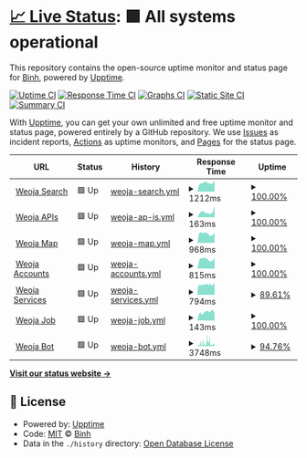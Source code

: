 # [📈 Live Status](https://status.weoja.dev): <!--live status--> **🟩 All systems operational**

This repository contains the open-source uptime monitor and status page for [Binh](ntbinh.me), powered by [Upptime](https://github.com/upptime/upptime).

[![Uptime CI](https://github.com/iBinh/weoja-status/workflows/Uptime%20CI/badge.svg)](https://github.com/iBinh/weoja-status/actions?query=workflow%3A%22Uptime+CI%22)
[![Response Time CI](https://github.com/iBinh/weoja-status/workflows/Response%20Time%20CI/badge.svg)](https://github.com/iBinh/weoja-status/actions?query=workflow%3A%22Response+Time+CI%22)
[![Graphs CI](https://github.com/iBinh/weoja-status/workflows/Graphs%20CI/badge.svg)](https://github.com/iBinh/weoja-status/actions?query=workflow%3A%22Graphs+CI%22)
[![Static Site CI](https://github.com/iBinh/weoja-status/workflows/Static%20Site%20CI/badge.svg)](https://github.com/iBinh/weoja-status/actions?query=workflow%3A%22Static+Site+CI%22)
[![Summary CI](https://github.com/iBinh/weoja-status/workflows/Summary%20CI/badge.svg)](https://github.com/iBinh/weoja-status/actions?query=workflow%3A%22Summary+CI%22)

With [Upptime](https://upptime.js.org), you can get your own unlimited and free uptime monitor and status page, powered entirely by a GitHub repository. We use [Issues](https://github.com/iBinh/weoja-status/issues) as incident reports, [Actions](https://github.com/iBinh/weoja-status/actions) as uptime monitors, and [Pages](https://status.weoja.dev) for the status page.

<!--start: status pages-->
<!-- This summary is generated by Upptime (https://github.com/upptime/upptime) -->
<!-- Do not edit this manually, your changes will be overwritten -->
<!-- prettier-ignore -->
| URL | Status | History | Response Time | Uptime |
| --- | ------ | ------- | ------------- | ------ |
| <img alt="" src="https://icons.duckduckgo.com/ip3/weoja.com.ico" height="13"> [Weoja Search](https://weoja.com) | 🟩 Up | [weoja-search.yml](https://github.com/Weoja/weoja-status/commits/HEAD/history/weoja-search.yml) | <details><summary><img alt="Response time graph" src="./graphs/weoja-search/response-time-week.png" height="20"> 1212ms</summary><br><a href="https://status.weoja.dev/history/weoja-search"><img alt="Response time 1648" src="https://img.shields.io/endpoint?url=https%3A%2F%2Fraw.githubusercontent.com%2FWeoja%2Fweoja-status%2FHEAD%2Fapi%2Fweoja-search%2Fresponse-time.json"></a><br><a href="https://status.weoja.dev/history/weoja-search"><img alt="24-hour response time 1435" src="https://img.shields.io/endpoint?url=https%3A%2F%2Fraw.githubusercontent.com%2FWeoja%2Fweoja-status%2FHEAD%2Fapi%2Fweoja-search%2Fresponse-time-day.json"></a><br><a href="https://status.weoja.dev/history/weoja-search"><img alt="7-day response time 1212" src="https://img.shields.io/endpoint?url=https%3A%2F%2Fraw.githubusercontent.com%2FWeoja%2Fweoja-status%2FHEAD%2Fapi%2Fweoja-search%2Fresponse-time-week.json"></a><br><a href="https://status.weoja.dev/history/weoja-search"><img alt="30-day response time 1042" src="https://img.shields.io/endpoint?url=https%3A%2F%2Fraw.githubusercontent.com%2FWeoja%2Fweoja-status%2FHEAD%2Fapi%2Fweoja-search%2Fresponse-time-month.json"></a><br><a href="https://status.weoja.dev/history/weoja-search"><img alt="1-year response time 1648" src="https://img.shields.io/endpoint?url=https%3A%2F%2Fraw.githubusercontent.com%2FWeoja%2Fweoja-status%2FHEAD%2Fapi%2Fweoja-search%2Fresponse-time-year.json"></a></details> | <details><summary><a href="https://status.weoja.dev/history/weoja-search">100.00%</a></summary><a href="https://status.weoja.dev/history/weoja-search"><img alt="All-time uptime 99.87%" src="https://img.shields.io/endpoint?url=https%3A%2F%2Fraw.githubusercontent.com%2FWeoja%2Fweoja-status%2FHEAD%2Fapi%2Fweoja-search%2Fuptime.json"></a><br><a href="https://status.weoja.dev/history/weoja-search"><img alt="24-hour uptime 100.00%" src="https://img.shields.io/endpoint?url=https%3A%2F%2Fraw.githubusercontent.com%2FWeoja%2Fweoja-status%2FHEAD%2Fapi%2Fweoja-search%2Fuptime-day.json"></a><br><a href="https://status.weoja.dev/history/weoja-search"><img alt="7-day uptime 100.00%" src="https://img.shields.io/endpoint?url=https%3A%2F%2Fraw.githubusercontent.com%2FWeoja%2Fweoja-status%2FHEAD%2Fapi%2Fweoja-search%2Fuptime-week.json"></a><br><a href="https://status.weoja.dev/history/weoja-search"><img alt="30-day uptime 100.00%" src="https://img.shields.io/endpoint?url=https%3A%2F%2Fraw.githubusercontent.com%2FWeoja%2Fweoja-status%2FHEAD%2Fapi%2Fweoja-search%2Fuptime-month.json"></a><br><a href="https://status.weoja.dev/history/weoja-search"><img alt="1-year uptime 99.87%" src="https://img.shields.io/endpoint?url=https%3A%2F%2Fraw.githubusercontent.com%2FWeoja%2Fweoja-status%2FHEAD%2Fapi%2Fweoja-search%2Fuptime-year.json"></a></details>
| <img alt="" src="https://icons.duckduckgo.com/ip3/api.weoja.com.ico" height="13"> [Weoja APIs](https://api.weoja.com/v1/health) | 🟩 Up | [weoja-ap-is.yml](https://github.com/Weoja/weoja-status/commits/HEAD/history/weoja-ap-is.yml) | <details><summary><img alt="Response time graph" src="./graphs/weoja-ap-is/response-time-week.png" height="20"> 163ms</summary><br><a href="https://status.weoja.dev/history/weoja-ap-is"><img alt="Response time 149" src="https://img.shields.io/endpoint?url=https%3A%2F%2Fraw.githubusercontent.com%2FWeoja%2Fweoja-status%2FHEAD%2Fapi%2Fweoja-ap-is%2Fresponse-time.json"></a><br><a href="https://status.weoja.dev/history/weoja-ap-is"><img alt="24-hour response time 346" src="https://img.shields.io/endpoint?url=https%3A%2F%2Fraw.githubusercontent.com%2FWeoja%2Fweoja-status%2FHEAD%2Fapi%2Fweoja-ap-is%2Fresponse-time-day.json"></a><br><a href="https://status.weoja.dev/history/weoja-ap-is"><img alt="7-day response time 163" src="https://img.shields.io/endpoint?url=https%3A%2F%2Fraw.githubusercontent.com%2FWeoja%2Fweoja-status%2FHEAD%2Fapi%2Fweoja-ap-is%2Fresponse-time-week.json"></a><br><a href="https://status.weoja.dev/history/weoja-ap-is"><img alt="30-day response time 164" src="https://img.shields.io/endpoint?url=https%3A%2F%2Fraw.githubusercontent.com%2FWeoja%2Fweoja-status%2FHEAD%2Fapi%2Fweoja-ap-is%2Fresponse-time-month.json"></a><br><a href="https://status.weoja.dev/history/weoja-ap-is"><img alt="1-year response time 149" src="https://img.shields.io/endpoint?url=https%3A%2F%2Fraw.githubusercontent.com%2FWeoja%2Fweoja-status%2FHEAD%2Fapi%2Fweoja-ap-is%2Fresponse-time-year.json"></a></details> | <details><summary><a href="https://status.weoja.dev/history/weoja-ap-is">100.00%</a></summary><a href="https://status.weoja.dev/history/weoja-ap-is"><img alt="All-time uptime 99.97%" src="https://img.shields.io/endpoint?url=https%3A%2F%2Fraw.githubusercontent.com%2FWeoja%2Fweoja-status%2FHEAD%2Fapi%2Fweoja-ap-is%2Fuptime.json"></a><br><a href="https://status.weoja.dev/history/weoja-ap-is"><img alt="24-hour uptime 100.00%" src="https://img.shields.io/endpoint?url=https%3A%2F%2Fraw.githubusercontent.com%2FWeoja%2Fweoja-status%2FHEAD%2Fapi%2Fweoja-ap-is%2Fuptime-day.json"></a><br><a href="https://status.weoja.dev/history/weoja-ap-is"><img alt="7-day uptime 100.00%" src="https://img.shields.io/endpoint?url=https%3A%2F%2Fraw.githubusercontent.com%2FWeoja%2Fweoja-status%2FHEAD%2Fapi%2Fweoja-ap-is%2Fuptime-week.json"></a><br><a href="https://status.weoja.dev/history/weoja-ap-is"><img alt="30-day uptime 99.96%" src="https://img.shields.io/endpoint?url=https%3A%2F%2Fraw.githubusercontent.com%2FWeoja%2Fweoja-status%2FHEAD%2Fapi%2Fweoja-ap-is%2Fuptime-month.json"></a><br><a href="https://status.weoja.dev/history/weoja-ap-is"><img alt="1-year uptime 99.97%" src="https://img.shields.io/endpoint?url=https%3A%2F%2Fraw.githubusercontent.com%2FWeoja%2Fweoja-status%2FHEAD%2Fapi%2Fweoja-ap-is%2Fuptime-year.json"></a></details>
| <img alt="" src="https://icons.duckduckgo.com/ip3/map.weoja.com.ico" height="13"> [Weoja Map](https://map.weoja.com) | 🟩 Up | [weoja-map.yml](https://github.com/Weoja/weoja-status/commits/HEAD/history/weoja-map.yml) | <details><summary><img alt="Response time graph" src="./graphs/weoja-map/response-time-week.png" height="20"> 968ms</summary><br><a href="https://status.weoja.dev/history/weoja-map"><img alt="Response time 989" src="https://img.shields.io/endpoint?url=https%3A%2F%2Fraw.githubusercontent.com%2FWeoja%2Fweoja-status%2FHEAD%2Fapi%2Fweoja-map%2Fresponse-time.json"></a><br><a href="https://status.weoja.dev/history/weoja-map"><img alt="24-hour response time 1042" src="https://img.shields.io/endpoint?url=https%3A%2F%2Fraw.githubusercontent.com%2FWeoja%2Fweoja-status%2FHEAD%2Fapi%2Fweoja-map%2Fresponse-time-day.json"></a><br><a href="https://status.weoja.dev/history/weoja-map"><img alt="7-day response time 968" src="https://img.shields.io/endpoint?url=https%3A%2F%2Fraw.githubusercontent.com%2FWeoja%2Fweoja-status%2FHEAD%2Fapi%2Fweoja-map%2Fresponse-time-week.json"></a><br><a href="https://status.weoja.dev/history/weoja-map"><img alt="30-day response time 934" src="https://img.shields.io/endpoint?url=https%3A%2F%2Fraw.githubusercontent.com%2FWeoja%2Fweoja-status%2FHEAD%2Fapi%2Fweoja-map%2Fresponse-time-month.json"></a><br><a href="https://status.weoja.dev/history/weoja-map"><img alt="1-year response time 989" src="https://img.shields.io/endpoint?url=https%3A%2F%2Fraw.githubusercontent.com%2FWeoja%2Fweoja-status%2FHEAD%2Fapi%2Fweoja-map%2Fresponse-time-year.json"></a></details> | <details><summary><a href="https://status.weoja.dev/history/weoja-map">100.00%</a></summary><a href="https://status.weoja.dev/history/weoja-map"><img alt="All-time uptime 99.98%" src="https://img.shields.io/endpoint?url=https%3A%2F%2Fraw.githubusercontent.com%2FWeoja%2Fweoja-status%2FHEAD%2Fapi%2Fweoja-map%2Fuptime.json"></a><br><a href="https://status.weoja.dev/history/weoja-map"><img alt="24-hour uptime 100.00%" src="https://img.shields.io/endpoint?url=https%3A%2F%2Fraw.githubusercontent.com%2FWeoja%2Fweoja-status%2FHEAD%2Fapi%2Fweoja-map%2Fuptime-day.json"></a><br><a href="https://status.weoja.dev/history/weoja-map"><img alt="7-day uptime 100.00%" src="https://img.shields.io/endpoint?url=https%3A%2F%2Fraw.githubusercontent.com%2FWeoja%2Fweoja-status%2FHEAD%2Fapi%2Fweoja-map%2Fuptime-week.json"></a><br><a href="https://status.weoja.dev/history/weoja-map"><img alt="30-day uptime 99.91%" src="https://img.shields.io/endpoint?url=https%3A%2F%2Fraw.githubusercontent.com%2FWeoja%2Fweoja-status%2FHEAD%2Fapi%2Fweoja-map%2Fuptime-month.json"></a><br><a href="https://status.weoja.dev/history/weoja-map"><img alt="1-year uptime 99.98%" src="https://img.shields.io/endpoint?url=https%3A%2F%2Fraw.githubusercontent.com%2FWeoja%2Fweoja-status%2FHEAD%2Fapi%2Fweoja-map%2Fuptime-year.json"></a></details>
| <img alt="" src="https://icons.duckduckgo.com/ip3/accounts.weoja.com.ico" height="13"> [Weoja Accounts](https://accounts.weoja.com) | 🟩 Up | [weoja-accounts.yml](https://github.com/Weoja/weoja-status/commits/HEAD/history/weoja-accounts.yml) | <details><summary><img alt="Response time graph" src="./graphs/weoja-accounts/response-time-week.png" height="20"> 815ms</summary><br><a href="https://status.weoja.dev/history/weoja-accounts"><img alt="Response time 781" src="https://img.shields.io/endpoint?url=https%3A%2F%2Fraw.githubusercontent.com%2FWeoja%2Fweoja-status%2FHEAD%2Fapi%2Fweoja-accounts%2Fresponse-time.json"></a><br><a href="https://status.weoja.dev/history/weoja-accounts"><img alt="24-hour response time 930" src="https://img.shields.io/endpoint?url=https%3A%2F%2Fraw.githubusercontent.com%2FWeoja%2Fweoja-status%2FHEAD%2Fapi%2Fweoja-accounts%2Fresponse-time-day.json"></a><br><a href="https://status.weoja.dev/history/weoja-accounts"><img alt="7-day response time 815" src="https://img.shields.io/endpoint?url=https%3A%2F%2Fraw.githubusercontent.com%2FWeoja%2Fweoja-status%2FHEAD%2Fapi%2Fweoja-accounts%2Fresponse-time-week.json"></a><br><a href="https://status.weoja.dev/history/weoja-accounts"><img alt="30-day response time 781" src="https://img.shields.io/endpoint?url=https%3A%2F%2Fraw.githubusercontent.com%2FWeoja%2Fweoja-status%2FHEAD%2Fapi%2Fweoja-accounts%2Fresponse-time-month.json"></a><br><a href="https://status.weoja.dev/history/weoja-accounts"><img alt="1-year response time 781" src="https://img.shields.io/endpoint?url=https%3A%2F%2Fraw.githubusercontent.com%2FWeoja%2Fweoja-status%2FHEAD%2Fapi%2Fweoja-accounts%2Fresponse-time-year.json"></a></details> | <details><summary><a href="https://status.weoja.dev/history/weoja-accounts">100.00%</a></summary><a href="https://status.weoja.dev/history/weoja-accounts"><img alt="All-time uptime 97.04%" src="https://img.shields.io/endpoint?url=https%3A%2F%2Fraw.githubusercontent.com%2FWeoja%2Fweoja-status%2FHEAD%2Fapi%2Fweoja-accounts%2Fuptime.json"></a><br><a href="https://status.weoja.dev/history/weoja-accounts"><img alt="24-hour uptime 100.00%" src="https://img.shields.io/endpoint?url=https%3A%2F%2Fraw.githubusercontent.com%2FWeoja%2Fweoja-status%2FHEAD%2Fapi%2Fweoja-accounts%2Fuptime-day.json"></a><br><a href="https://status.weoja.dev/history/weoja-accounts"><img alt="7-day uptime 100.00%" src="https://img.shields.io/endpoint?url=https%3A%2F%2Fraw.githubusercontent.com%2FWeoja%2Fweoja-status%2FHEAD%2Fapi%2Fweoja-accounts%2Fuptime-week.json"></a><br><a href="https://status.weoja.dev/history/weoja-accounts"><img alt="30-day uptime 100.00%" src="https://img.shields.io/endpoint?url=https%3A%2F%2Fraw.githubusercontent.com%2FWeoja%2Fweoja-status%2FHEAD%2Fapi%2Fweoja-accounts%2Fuptime-month.json"></a><br><a href="https://status.weoja.dev/history/weoja-accounts"><img alt="1-year uptime 97.04%" src="https://img.shields.io/endpoint?url=https%3A%2F%2Fraw.githubusercontent.com%2FWeoja%2Fweoja-status%2FHEAD%2Fapi%2Fweoja-accounts%2Fuptime-year.json"></a></details>
| <img alt="" src="https://icons.duckduckgo.com/ip3/ip-details.weoja.dev.ico" height="13"> [Weoja Services](https://ip-details.weoja.dev/) | 🟩 Up | [weoja-services.yml](https://github.com/Weoja/weoja-status/commits/HEAD/history/weoja-services.yml) | <details><summary><img alt="Response time graph" src="./graphs/weoja-services/response-time-week.png" height="20"> 794ms</summary><br><a href="https://status.weoja.dev/history/weoja-services"><img alt="Response time 789" src="https://img.shields.io/endpoint?url=https%3A%2F%2Fraw.githubusercontent.com%2FWeoja%2Fweoja-status%2FHEAD%2Fapi%2Fweoja-services%2Fresponse-time.json"></a><br><a href="https://status.weoja.dev/history/weoja-services"><img alt="24-hour response time 853" src="https://img.shields.io/endpoint?url=https%3A%2F%2Fraw.githubusercontent.com%2FWeoja%2Fweoja-status%2FHEAD%2Fapi%2Fweoja-services%2Fresponse-time-day.json"></a><br><a href="https://status.weoja.dev/history/weoja-services"><img alt="7-day response time 794" src="https://img.shields.io/endpoint?url=https%3A%2F%2Fraw.githubusercontent.com%2FWeoja%2Fweoja-status%2FHEAD%2Fapi%2Fweoja-services%2Fresponse-time-week.json"></a><br><a href="https://status.weoja.dev/history/weoja-services"><img alt="30-day response time 749" src="https://img.shields.io/endpoint?url=https%3A%2F%2Fraw.githubusercontent.com%2FWeoja%2Fweoja-status%2FHEAD%2Fapi%2Fweoja-services%2Fresponse-time-month.json"></a><br><a href="https://status.weoja.dev/history/weoja-services"><img alt="1-year response time 789" src="https://img.shields.io/endpoint?url=https%3A%2F%2Fraw.githubusercontent.com%2FWeoja%2Fweoja-status%2FHEAD%2Fapi%2Fweoja-services%2Fresponse-time-year.json"></a></details> | <details><summary><a href="https://status.weoja.dev/history/weoja-services">89.61%</a></summary><a href="https://status.weoja.dev/history/weoja-services"><img alt="All-time uptime 84.86%" src="https://img.shields.io/endpoint?url=https%3A%2F%2Fraw.githubusercontent.com%2FWeoja%2Fweoja-status%2FHEAD%2Fapi%2Fweoja-services%2Fuptime.json"></a><br><a href="https://status.weoja.dev/history/weoja-services"><img alt="24-hour uptime 98.77%" src="https://img.shields.io/endpoint?url=https%3A%2F%2Fraw.githubusercontent.com%2FWeoja%2Fweoja-status%2FHEAD%2Fapi%2Fweoja-services%2Fuptime-day.json"></a><br><a href="https://status.weoja.dev/history/weoja-services"><img alt="7-day uptime 89.61%" src="https://img.shields.io/endpoint?url=https%3A%2F%2Fraw.githubusercontent.com%2FWeoja%2Fweoja-status%2FHEAD%2Fapi%2Fweoja-services%2Fuptime-week.json"></a><br><a href="https://status.weoja.dev/history/weoja-services"><img alt="30-day uptime 59.62%" src="https://img.shields.io/endpoint?url=https%3A%2F%2Fraw.githubusercontent.com%2FWeoja%2Fweoja-status%2FHEAD%2Fapi%2Fweoja-services%2Fuptime-month.json"></a><br><a href="https://status.weoja.dev/history/weoja-services"><img alt="1-year uptime 84.86%" src="https://img.shields.io/endpoint?url=https%3A%2F%2Fraw.githubusercontent.com%2FWeoja%2Fweoja-status%2FHEAD%2Fapi%2Fweoja-services%2Fuptime-year.json"></a></details>
| <img alt="" src="https://icons.duckduckgo.com/ip3/job.weoja.dev.ico" height="13"> [Weoja Job](https://job.weoja.dev) | 🟩 Up | [weoja-job.yml](https://github.com/Weoja/weoja-status/commits/HEAD/history/weoja-job.yml) | <details><summary><img alt="Response time graph" src="./graphs/weoja-job/response-time-week.png" height="20"> 143ms</summary><br><a href="https://status.weoja.dev/history/weoja-job"><img alt="Response time 146" src="https://img.shields.io/endpoint?url=https%3A%2F%2Fraw.githubusercontent.com%2FWeoja%2Fweoja-status%2FHEAD%2Fapi%2Fweoja-job%2Fresponse-time.json"></a><br><a href="https://status.weoja.dev/history/weoja-job"><img alt="24-hour response time 129" src="https://img.shields.io/endpoint?url=https%3A%2F%2Fraw.githubusercontent.com%2FWeoja%2Fweoja-status%2FHEAD%2Fapi%2Fweoja-job%2Fresponse-time-day.json"></a><br><a href="https://status.weoja.dev/history/weoja-job"><img alt="7-day response time 143" src="https://img.shields.io/endpoint?url=https%3A%2F%2Fraw.githubusercontent.com%2FWeoja%2Fweoja-status%2FHEAD%2Fapi%2Fweoja-job%2Fresponse-time-week.json"></a><br><a href="https://status.weoja.dev/history/weoja-job"><img alt="30-day response time 151" src="https://img.shields.io/endpoint?url=https%3A%2F%2Fraw.githubusercontent.com%2FWeoja%2Fweoja-status%2FHEAD%2Fapi%2Fweoja-job%2Fresponse-time-month.json"></a><br><a href="https://status.weoja.dev/history/weoja-job"><img alt="1-year response time 146" src="https://img.shields.io/endpoint?url=https%3A%2F%2Fraw.githubusercontent.com%2FWeoja%2Fweoja-status%2FHEAD%2Fapi%2Fweoja-job%2Fresponse-time-year.json"></a></details> | <details><summary><a href="https://status.weoja.dev/history/weoja-job">100.00%</a></summary><a href="https://status.weoja.dev/history/weoja-job"><img alt="All-time uptime 99.98%" src="https://img.shields.io/endpoint?url=https%3A%2F%2Fraw.githubusercontent.com%2FWeoja%2Fweoja-status%2FHEAD%2Fapi%2Fweoja-job%2Fuptime.json"></a><br><a href="https://status.weoja.dev/history/weoja-job"><img alt="24-hour uptime 100.00%" src="https://img.shields.io/endpoint?url=https%3A%2F%2Fraw.githubusercontent.com%2FWeoja%2Fweoja-status%2FHEAD%2Fapi%2Fweoja-job%2Fuptime-day.json"></a><br><a href="https://status.weoja.dev/history/weoja-job"><img alt="7-day uptime 100.00%" src="https://img.shields.io/endpoint?url=https%3A%2F%2Fraw.githubusercontent.com%2FWeoja%2Fweoja-status%2FHEAD%2Fapi%2Fweoja-job%2Fuptime-week.json"></a><br><a href="https://status.weoja.dev/history/weoja-job"><img alt="30-day uptime 99.93%" src="https://img.shields.io/endpoint?url=https%3A%2F%2Fraw.githubusercontent.com%2FWeoja%2Fweoja-status%2FHEAD%2Fapi%2Fweoja-job%2Fuptime-month.json"></a><br><a href="https://status.weoja.dev/history/weoja-job"><img alt="1-year uptime 99.98%" src="https://img.shields.io/endpoint?url=https%3A%2F%2Fraw.githubusercontent.com%2FWeoja%2Fweoja-status%2FHEAD%2Fapi%2Fweoja-job%2Fuptime-year.json"></a></details>
| <img alt="" src="https://icons.duckduckgo.com/ip3/bot.weoja.com.ico" height="13"> [Weoja Bot](https://bot.weoja.com) | 🟩 Up | [weoja-bot.yml](https://github.com/Weoja/weoja-status/commits/HEAD/history/weoja-bot.yml) | <details><summary><img alt="Response time graph" src="./graphs/weoja-bot/response-time-week.png" height="20"> 3748ms</summary><br><a href="https://status.weoja.dev/history/weoja-bot"><img alt="Response time 1960" src="https://img.shields.io/endpoint?url=https%3A%2F%2Fraw.githubusercontent.com%2FWeoja%2Fweoja-status%2FHEAD%2Fapi%2Fweoja-bot%2Fresponse-time.json"></a><br><a href="https://status.weoja.dev/history/weoja-bot"><img alt="24-hour response time 3792" src="https://img.shields.io/endpoint?url=https%3A%2F%2Fraw.githubusercontent.com%2FWeoja%2Fweoja-status%2FHEAD%2Fapi%2Fweoja-bot%2Fresponse-time-day.json"></a><br><a href="https://status.weoja.dev/history/weoja-bot"><img alt="7-day response time 3748" src="https://img.shields.io/endpoint?url=https%3A%2F%2Fraw.githubusercontent.com%2FWeoja%2Fweoja-status%2FHEAD%2Fapi%2Fweoja-bot%2Fresponse-time-week.json"></a><br><a href="https://status.weoja.dev/history/weoja-bot"><img alt="30-day response time 2619" src="https://img.shields.io/endpoint?url=https%3A%2F%2Fraw.githubusercontent.com%2FWeoja%2Fweoja-status%2FHEAD%2Fapi%2Fweoja-bot%2Fresponse-time-month.json"></a><br><a href="https://status.weoja.dev/history/weoja-bot"><img alt="1-year response time 1960" src="https://img.shields.io/endpoint?url=https%3A%2F%2Fraw.githubusercontent.com%2FWeoja%2Fweoja-status%2FHEAD%2Fapi%2Fweoja-bot%2Fresponse-time-year.json"></a></details> | <details><summary><a href="https://status.weoja.dev/history/weoja-bot">94.76%</a></summary><a href="https://status.weoja.dev/history/weoja-bot"><img alt="All-time uptime 99.44%" src="https://img.shields.io/endpoint?url=https%3A%2F%2Fraw.githubusercontent.com%2FWeoja%2Fweoja-status%2FHEAD%2Fapi%2Fweoja-bot%2Fuptime.json"></a><br><a href="https://status.weoja.dev/history/weoja-bot"><img alt="24-hour uptime 72.52%" src="https://img.shields.io/endpoint?url=https%3A%2F%2Fraw.githubusercontent.com%2FWeoja%2Fweoja-status%2FHEAD%2Fapi%2Fweoja-bot%2Fuptime-day.json"></a><br><a href="https://status.weoja.dev/history/weoja-bot"><img alt="7-day uptime 94.76%" src="https://img.shields.io/endpoint?url=https%3A%2F%2Fraw.githubusercontent.com%2FWeoja%2Fweoja-status%2FHEAD%2Fapi%2Fweoja-bot%2Fuptime-week.json"></a><br><a href="https://status.weoja.dev/history/weoja-bot"><img alt="30-day uptime 98.79%" src="https://img.shields.io/endpoint?url=https%3A%2F%2Fraw.githubusercontent.com%2FWeoja%2Fweoja-status%2FHEAD%2Fapi%2Fweoja-bot%2Fuptime-month.json"></a><br><a href="https://status.weoja.dev/history/weoja-bot"><img alt="1-year uptime 99.44%" src="https://img.shields.io/endpoint?url=https%3A%2F%2Fraw.githubusercontent.com%2FWeoja%2Fweoja-status%2FHEAD%2Fapi%2Fweoja-bot%2Fuptime-year.json"></a></details>

<!--end: status pages-->

[**Visit our status website →**](https://status.weoja.dev)

## 📄 License

- Powered by: [Upptime](https://github.com/upptime/upptime)
- Code: [MIT](./LICENSE) © [Binh](ntbinh.me)
- Data in the `./history` directory: [Open Database License](https://opendatacommons.org/licenses/odbl/1-0/)
